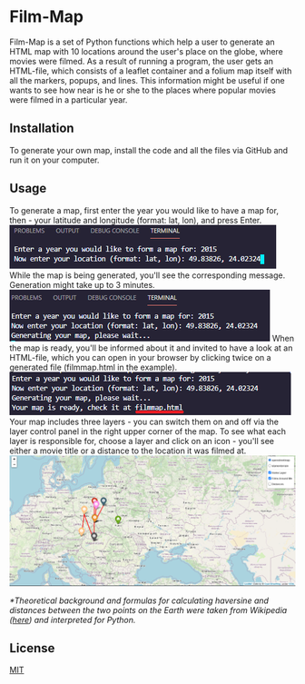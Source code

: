 # Film-Map
Film-Map is a set of Python functions which help a user to generate an HTML map with 10 locations around the user's place on the globe, where movies were filmed. As a result of running a program, the user gets an HTML-file, which consists of a leaflet container and a folium map itself with all the markers, popups, and lines. This information might be useful if one wants to see how near is he or she to the places where popular movies were filmed in a particular year.
## Installation
To generate your own map, install the code and all the files via GitHub and run it on your computer.
## Usage
To generate a map, first enter the year you would like to have a map for, then - your latitude and longitude (format: lat, lon), and press Enter.
![Starting work](screen1.png?raw="text")
While the map is being generated, you'll see the corresponding message. Generation might take up to 3 minutes.
![Starting work](screen2.png?raw="text")
When the map is ready, you'll be informed about it and invited to have a look at an HTML-file, which you can open in your browser by clicking twice on a generated file (filmmap.html in the example).
![Starting work](screen3.png?raw="text")
Your map includes three layers - you can switch them on and off via the layer control panel in the right upper corner of the map. To see what each layer is responsible for, choose a layer and click on an icon - you'll see either a movie title or a distance to the location it was filmed at.
![Starting work](screen4.png?raw="text")

_*Theoretical background and formulas for calculating haversine and distances between the two points on the Earth were taken from Wikipedia ([here](https://en.wikipedia.org/wiki/Haversine_formula#:~:text=The%20haversine%20formula%20determines%20the,and%20angles%20of%20spherical%20triangles.)) and interpreted for Python._
## License
[MIT](https://choosealicense.com/licenses/mit/)

